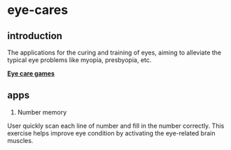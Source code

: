# eye-cares

## introduction
The applications for the curing and training of eyes, aiming to alleviate the typical eye problems like myopia, presbyopia, etc.

**[Eye care games](http://williammer.github.io/works/eye-cares/)**


## apps
1. Number memory

User quickly scan each line of number and fill in the number correctly.
This exercise helps improve eye condition by activating the eye-related brain muscles.

